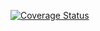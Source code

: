 [![Coverage Status](https://coveralls.io/repos/github/cleristonmartins9102/api-report/badge.svg?branch=master)](https://coveralls.io/github/cleristonmartins9102/api-report?branch=master)